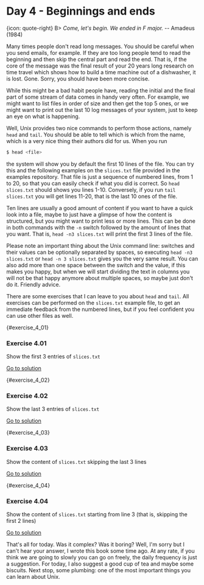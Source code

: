 # Day 4 - Beginnings and ends

{icon: quote-right}
B> _Come, let's begin. We ended in F major._ -- Amadeus (1984)

Many times people don't read long messages. You should be careful when you send emails, for example. If they are too long people tend to read the beginning and then skip the central part and read the end. That is, if the core of the message was the final result of your 20 years long research on time travel which shows how to build a time machine out of a dishwasher, it is lost. Gone. Sorry, you should have been more concise.

While this might be a bad habit people have, reading the initial and the final part of some stream of data comes in handy very often. For example, we might want to list files in order of size and then get the top 5 ones, or we might want to print out the last 10 log messages of your system, just to keep an eye on what is happening.

Well, Unix provides two nice commands to perform those actions, namely `head` and `tail`. You should be able to tell which is which from the name, which is a very nice thing their authors did for us. When you run

``` sh
$ head <file>
```

the system will show you by default the first 10 lines of the file. You can try this and the following examples on the `slices.txt` file provided in the examples repository. That file is just a sequence of numbered lines, from 1 to 20, so that you can easily check if what you did is correct. So `head slices.txt` should shows you lines 1-10. Conversely, if you run `tail slices.txt` you will get lines 11-20, that is the last 10 ones of the file.

Ten lines are usually a good amount of content if you want to have a quick look into a file, maybe to just have a glimpse of how the content is structured, but you might want to print less or more lines. This can be done in both commands with the `-n` switch followed by the amount of lines that you want. That is, `head -n3 slices.txt` will print the first 3 lines of the file.

Please note an important thing about the Unix command line: switches and their values can be optionally separated by spaces, so executing `head -n3 slices.txt` or `head -n 3 slices.txt` gives you the very same result. You can also add more than one space between the switch and the value, if this makes you happy, but when we will start dividing the text in columns you will not be that happy anymore about multiple spaces, so maybe just don't do it. Friendly advice.

There are some exercises that I can leave to you about `head` and `tail`. All exercises can be performed on the `slices.txt` example file, to get an immediate feedback from the numbered lines, but if you feel confident you can use other files as well.

{#exercise_4_01}
### Exercise 4.01
Show the first 3 entries of `slices.txt`

[Go to solution](#solution_4_01)

{#exercise_4_02}
### Exercise 4.02
Show the last 3 entries of `slices.txt`

[Go to solution](#solution_4_02)

{#exercise_4_03}
### Exercise 4.03
Show the content of `slices.txt` skipping the last 3 lines

[Go to solution](#solution_4_03)

{#exercise_4_04}
### Exercise 4.04
Show the content of `slices.txt` starting from line 3 (that is, skipping the first 2 lines)

[Go to solution](#solution_4_04)

That's all for today. Was it complex? Was it boring? Well, I'm sorry but I can't hear your answer, I wrote this book some time ago. At any rate, if you think we are going to slowly you can go on freely, the daily frequency is just a suggestion. For today, I also suggest a good cup of tea and maybe some biscuits. Next stop, some plumbing: one of the most important things you can learn about Unix.